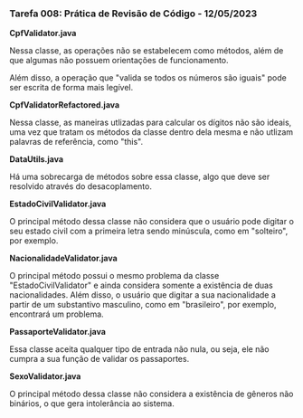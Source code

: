 ### Tarefa 008: Prática de Revisão de Código - 12/05/2023

**CpfValidator.java**

Nessa classe, as operações não se estabelecem como métodos, além de que algumas não possuem orientações de funcionamento.

Além disso, a operação que "valida se todos os números são iguais" pode ser escrita de forma mais legível.

**CpfValidatorRefactored.java**

Nessa classe, as maneiras utlizadas para calcular os dígitos não são ideais, uma vez que tratam os métodos da classe dentro dela mesma e não utlizam palavras de referência, como "this".

**DataUtils.java**

Há uma sobrecarga de métodos sobre essa classe, algo que deve ser resolvido através do desacoplamento.

**EstadoCivilValidator.java**

O principal método dessa classe não considera que o usuário pode digitar o seu estado civil com a primeira letra sendo minúscula, como em "solteiro", por exemplo.

**NacionalidadeValidator.java**

O principal método possui o mesmo problema da classe "EstadoCivilValidator" e ainda considera somente a existência de duas nacionalidades. 
Além disso, o usuário que digitar a sua nacionalidade a partir de um substantivo masculino, como em "brasileiro", por exemplo, encontrará um problema.

**PassaporteValidator.java**

Essa classe aceita qualquer tipo de entrada não nula, ou seja, ele não cumpra a sua função de validar os passaportes.

**SexoValidator.java**

O principal método dessa classe não considera a existência de gêneros não binários, o que gera intolerância ao sistema.

</DIV/>
